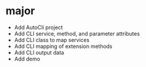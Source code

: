 # major
* Add AutoCli project
* Add CLI service, method, and parameter attributes
* Add CLI class to map services
* Add CLI mapping of extension methods
* Add CLI output data
* Add demo

